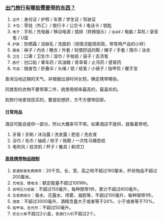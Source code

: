 ### [出门旅行有哪些需要带的东西？](https://www.zhihu.com/question/267587084)

1. `证件`：身份证 / 护照 / 车票 / 学生证 / 驾驶证
2. `卡包`：零钱（外汇）/ 银行卡 / 公交卡 / 电话卡 / 钥匙
3. `电子`：手机 / 充电器 / 移动电源 / 插排（转换插头）/ ipad / 电脑 / 耳机 / 录音笔 / U盘
4. `护肤`：防晒霜 / 润肤乳 / 洗面奶（视情况能简则简，带常用产品的小样）
5. `服装`：袜子 / 内衣 / 睡衣 / 外套 / 轻便舒适的鞋 / 帽子 / 手套 / 围巾 / 泳衣
6. `卫生`：口罩 / 卫生巾 / 湿巾 / 手帕纸 / 袋子 / 去渍笔
7. `医疗`：创口贴 / 晕车药 / 风油精 / 青草膏 / 止泻药 / 感冒药
8. `可选`：随身包 / 折叠伞 / 头绳 / 锁 / 纸笔 / 小镜子 / 指甲剪 / 暖手宝

查询当地近期的天气，并根据出游时间长短，确定携带哪些。

同类型的衣物不要带第二件，挑使用频率最高的，最喜欢的。

到旅行地拿钱现买的，要提前想好，方不方便带回家。


#### 日常用品

酒店可能会提供一部分，所以大概率可不带。如果酒店不提供，就看着带吧。


1. 牙膏 / 牙刷 / 沐浴露 / 洗发露 / 肥皂 / 洗衣液
2. 浴巾 / 毛巾 / 抽纸 / 梳子 / 拖鞋 / 一次性马桶垫纸
3. 电吹风 / 挂烫机 / 杯子 / 餐具 / 剃须刀

#### [高铁携带物品限制](https://www.12306.cn/mormhweb/zxdt/202206/t20220617_37625.html)

1. `普通旅客免费携带`：20千克，长、宽、高之和不超过160厘米，杆状物品不超过200厘米。
2. `充电宝、锂电池`：额定能量不超过100Wh。
3. `自喷压力容器`：不超过150毫升，每种限带1件，累计不超过600毫升。
4. `含易燃成分`：香水、花露水、喷雾、凝胶等，不超过100毫升，每种限带1件。
5. `酒类`：不超过3000毫升，酒精含量大于或者等于24%、小于或者等于70%。
6. `指甲油、去光剂`：不超过50毫升。
7. `安全火柴`不超过2小盒，`普通打火机`不超过2个。

